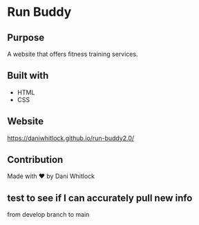 # Run Buddy 

## Purpose
A website that offers fitness training services.

## Built with
* HTML
* CSS

## Website 
https://daniwhitlock.github.io/run-buddy2.0/

## Contribution
Made with ❤️ by Dani Whitlock

## test to see if I can accurately pull new info 
from develop branch to main 